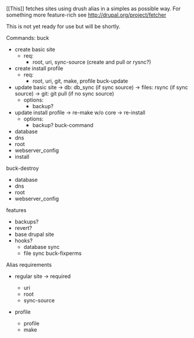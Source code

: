 [[This]] fetches sites using drush alias in a simples as possible way. For something
more feature-rich see http://drupal.org/project/fetcher

This is not yet ready for use but will be shortly.

Commands:
buck
  + create basic site
    - req:
      - root, uri, sync-source
              (create and pull or rysnc?)
  + create install profile
    - req:
      - root, uri, git, make, profile
buck-update
  + update basic site
    -> db: db_sync (if sync source)
    -> files: rsync (if sync source)
    -> git: git pull (if no sync source)
    - options:
      - backup?
  + update install profile
    -> re-make w/o core
    -> re-install
    - options:
      - backup?
buck-command
  + database
  + dns
  + root
  + webserver_config
  + install

buck-destroy
  + database
  + dns
  + root
  + webserver_config

features
  + backups?
  + revert?
  + base drupal site
  + hooks?
    - database sync
    - file sync
buck-fixperms

Alias requirements
  + regular site
    -> required
    - uri
    - root
    - sync-source
    
  + profile
    - profile
    - make



